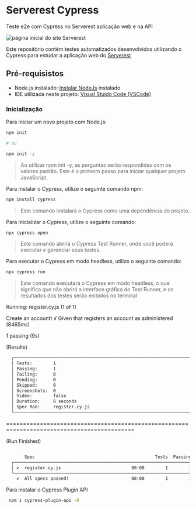 # Serverest Cypress

 Teste e2e com Cypress no Serverest aplicação web e na API

 ![página inicial do site Serverest](https://github.com/CristianoSFMothe/serverest-cypress/assets/68359459/07717313-618b-4f54-9c1f-7cc057f37456)


Este repositório contém testes automatizados desenvolvidos utilizando o Cypress para estudar a aplicação web do <a href="https://front.serverest.dev/login" target="blank">Serverest</a>

## Pré-requisistos

* Node.js instalado: <a href="https://nodejs.org/en" target="blank">Instalar NodeJs</a> instalado
* IDE utilizada neste projeto: <a href="https://code.visualstudio.com/" target="blank">Visual Stuido Code (VSCode)</a> 

### Inicialização

Para iniciar um novo projeto com Node.js:

```bash	
npm init

# ou

npm init -y
```

> Ao utilizar npm init -y, as perguntas serão respondidas com os valores padrão.
> Este é o primeiro passo para iniciar qualquer projeto JavaScript.

Para instalar o Cypress, utilize o seguinte comando npm:

```bash
npm install cypress
```

> Este comando instalará o Cypress como uma dependência do projeto.

Para inicializar o Cypress, utilize o seguinte comando:

```bash	
npx cypress open
```
> Este comando abrirá o Cypress Test Runner, onde você poderá executar e gerenciar seus testes.

Para executar o Cypress em modo headless, utilize o seguinte comando:

```bash
npx cypress run
```
> Este comando executará o Cypress em modo headless, o que significa que não abrirá a interface gráfica do Test Runner, e os resultados dos testes serão exibidos no terminal

Running:  register.cy.js                                                                  (1 of 1)


  Create an accountt
    √ Given that registers an account as administered (8465ms)


  1 passing (9s)


  (Results)

```bash
  ┌────────────────────────────────────────────────────────────────────────────────────────────────┐
  │ Tests:        1                                                                                │
  │ Passing:      1                                                                                │
  │ Failing:      0                                                                                │
  │ Pending:      0                                                                                │
  │ Skipped:      0                                                                                │
  │ Screenshots:  0                                                                                │
  │ Video:        false                                                                            │
  │ Duration:     8 seconds                                                                        │
  │ Spec Ran:     register.cy.js                                                                   │
  └────────────────────────────────────────────────────────────────────────────────────────────────┘
```

============================================================================================

  (Run Finished)

```bash	

       Spec                                              Tests  Passing  Failing  Pending  Skipped
  ┌────────────────────────────────────────────────────────────────────────────────────────────────┐
  │ ✔  register.cy.js                           00:08        1        1        -        -        - │
  └────────────────────────────────────────────────────────────────────────────────────────────────┘
    ✔  All specs passed!                        00:08        1        1        -        -        -
```

Para instalar o Cypress Plugin API

```bash	
 npm i cypress-plugin-api -D
 ```

 

